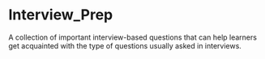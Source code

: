 # Interview_Prep
A collection of important interview-based questions that can help learners get acquainted with the type of questions usually asked in interviews.
